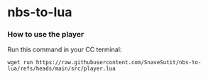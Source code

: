 # nbs-to-lua

### How to use the player

Run this command in your CC terminal:

```
wget run https://raw.githubusercontent.com/SnaveSutit/nbs-to-lua/refs/heads/main/src/player.lua
```
